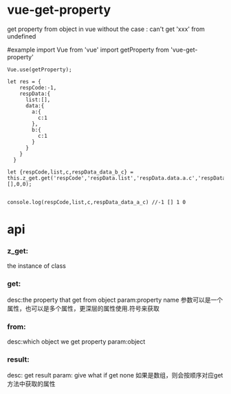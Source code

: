 # vue-get-property
get property from object in vue without the case : can't get 'xxx' from undefined

#example
    import Vue from 'vue'
    import getProperty from 'vue-get-property'

    Vue.use(getProperty);
    
    let res = {
        respCode:-1,
        respData:{
          list:[],
          data:{
            a:{
              c:1
            },
            b:{
              c:1  
            }
          }
        }
      }
      
    let {respCode,list,c,respData_data_b_c} = this.z_get.get('respCode','respData.list','respData.data.a.c','respData.data.b.c').from(res).result(-1,[],0,0);
    
    
    console.log(respCode,list,c,respData_data_a_c) //-1 [] 1 0

# api
### z_get:
the instance of class

### get:
desc:the property that get from object
param:property name
参数可以是一个属性，也可以是多个属性，更深层的属性使用.符号来获取
### from:
desc:which object we get property
param:object
### result:
desc: get result 
param: give what if get none
如果是数组，则会按顺序对应get方法中获取的属性